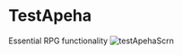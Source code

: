 # TestApeha

Essential RPG functionality
![testApehaScrn](https://user-images.githubusercontent.com/10513819/222096882-f88a5f49-e0be-4b44-b020-a82e139cc097.png)
